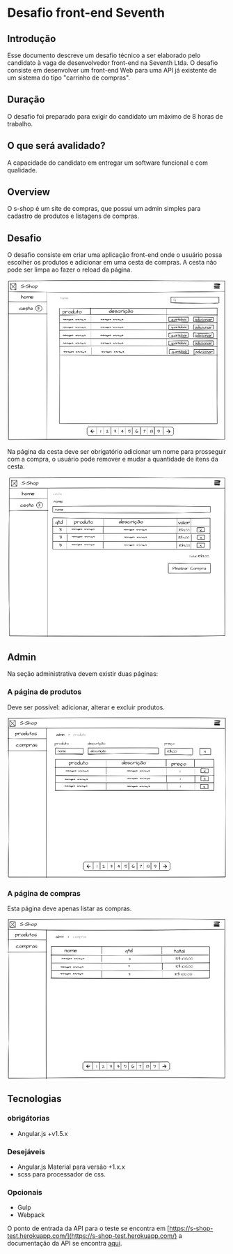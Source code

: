 # Desafio front-end Seventh

## Introdução

Esse documento descreve um desafio técnico a ser elaborado pelo candidato à vaga de desenvolvedor front-end na Seventh Ltda. O desafio consiste em desenvolver um front-end Web para uma API já existente de um sistema do tipo "carrinho de compras". 

## Duração

O desafio foi preparado para exigir do candidato um máximo de 8 horas de trabalho.

## O que será avalidado?

A capacidade do candidato em entregar um software funcional e com qualidade. 

## Overview

O s-shop é um site de compras, que possui um admin simples para cadastro de produtos
e listagens de compras.

## Desafio

O desafio consiste em criar uma aplicação front-end onde o usuário possa escolher
os produtos e adicionar em uma cesta de compras. A cesta não pode ser limpa ao fazer o reload
da página.

![home](images/home.png)

Na página da cesta deve ser obrigatório adicionar um nome para prosseguir com a compra,
o usuário pode remover e mudar a quantidade de itens da cesta.

![home](images/cesta.png)

## Admin

Na seção administrativa devem existir duas páginas:

### A página de produtos

Deve ser possível:
adicionar, alterar e excluir produtos.

![home](images/admin_product.png)

### A página de compras

Esta página deve apenas listar as compras.

![home](images/compras.png)

## Tecnologias

### obrigátorias

- Angular.js +v1.5.x

### Desejáveis

- Angular.js Material para versão +1.x.x
- scss para processador de css.

### Opcionais

- Gulp
- Webpack

O ponto de entrada da API para o teste se encontra em [https://s-shop-test.herokuapp.com/](https://s-shop-test.herokuapp.com/)
a documentação da API se encontra [aqui](https://s-shop-docs.netlify.com/).
